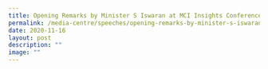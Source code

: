 ```yaml
---
title: Opening Remarks by Minister S Iswaran at MCI Insights Conference 2020
permalink: /media-centre/speeches/opening-remarks-by-minister-s-iswaran-at-mci-insights-conference-2020/
date: 2020-11-16
layout: post
description: ""
image: ""
---
```

